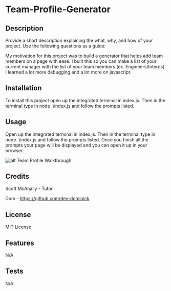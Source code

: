 # Team-Profile-Generator

## Description

Provide a short description explaining the what, why, and how of your project. Use the following questions as a guide:

My motivation for this project was to build a generator that helps add team members on a page with ease. I built this so you can make a list of your current manager with the list of your team members (ex. Engineers/Interns). I learned a lot more debugging and a lot more on javascript.


## Installation

To install this project open up the integrated terminal in index.js. Then in the terminal type in node .\index.js and follow the prompts listed.

## Usage

Open up the integrated terminal in index.js. Then in the terminal type in node .\index.js and follow the prompts listed. Once you finish all the prompts your page will be displayed and you can open it up in your browser. 

![alt Team Profile Walkthrough](./video/Team%20Profile%20Gif.gif)

## Credits

Scott McAnally - Tutor

Dom - https://github.com/dev-dominick

## License

MIT License

## Features

N/A

## Tests

N/A